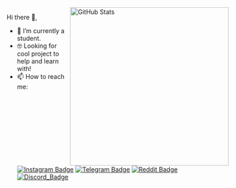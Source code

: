 <img src="https://github-readme-stats.vercel.app/api?username=l3op&count_private=true&show_icons=true&bg_color=ffffff00&text_color=666666&&hide_border=true" width="360" alt="GitHub Stats" align="right" />

Hi there 👋, 


- 🌱 I’m currently a student.
- 🤓 Looking for cool project to help and learn with!
- 📫 How to reach me: [![Instagram Badge](https://img.shields.io/badge/dynamic/json?labelColor=E4405F&label=Instagram&query=%24.data.totalSubs&url=https%3A%2F%2Fapi.spencerwoo.com%2Fsubstats%2F%3Fsource%3Dinstagram%26queryKey%3Dl3op&logo=instagram&logoColor=white&color=282c34&longCache=true)](https://instagram.com/l3op) 
[![Telegram Badge](https://aleen42.github.io/badges/src/telegram.svg)](https://t.me/s/il3op) 
[![Reddit Badge](https://aleen42.github.io/badges/src/reddit.svg)](https://reddit.com/u/l3op)
[![Discord_Badge](https://badgen.net/badge/icon/discord?icon=discord&label)](https://discordapp.com/users/226101430216425473/)


<!--
**l3op/l3op** is a ✨ _special_ ✨ repository because its `README.md` (this file) appears on your GitHub profile.

Here are some ideas to get you started:

- 🔭 I’m currently working on ...
- 🌱 I’m currently learning ...
- 👯 I’m looking to collaborate on ...
- 🤔 I’m looking for help with ...
- 💬 Ask me about ...
- 📫 How to reach me: ...
- 😄 Pronouns: ...
- ⚡ Fun fact: ...
-->
